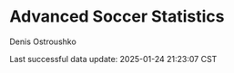 # Advanced Soccer Statistics
Denis Ostroushko

<!-- gfm -->

Last successful data update: 2025-01-24 21:23:07 CST
